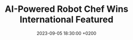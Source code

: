---
title: >-
    AI-Powered Robot Chef Wins International 
    <span class="badge badge-pill badge-info">Featured</span>
date: 2023-09-05 18:30:00 +0200
---